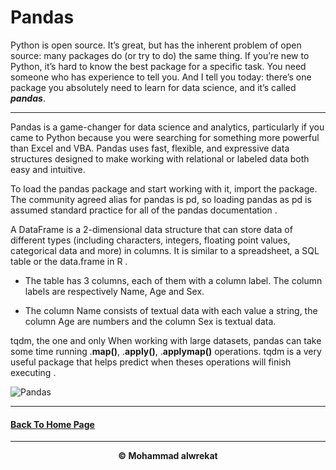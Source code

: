 # Pandas

Python is open source. It’s great, but has the inherent problem of open source: many packages do (or try to do) the same thing. If you’re new to Python, it’s hard to know the best package for a specific task. You need someone who has experience to tell you. And I tell you today: there’s one package you absolutely need to learn for data science, and it’s called ***pandas***.

---
Pandas is a game-changer for data science and analytics, particularly if you came to Python because you were searching for something more powerful than Excel and VBA. Pandas uses fast, flexible, and expressive data structures designed to make working with relational or labeled data both easy and intuitive.


To load the pandas package and start working with it, import the package. The community agreed alias for pandas is pd, so loading pandas as pd is assumed standard practice for all of the pandas documentation .


A DataFrame is a 2-dimensional data structure that can store data of different types (including characters, integers, floating point values, categorical data and more) in columns. It is similar to a spreadsheet, a SQL table or the data.frame in R .

- The table has 3 columns, each of them with a column label. The column labels are respectively Name, Age and Sex.

- The column Name consists of textual data with each value a string, the column Age are numbers and the column Sex is textual data.

tqdm, the one and only
When working with large datasets, pandas can take some time running .**map()**, .**apply()**, .**applymap()** operations. tqdm is a very useful package that helps predict when theses operations will finish executing .

![Pandas](https://files.realpython.com/media/Intro-to-Exploratory-Data-Analysis-With-Pandas_Watermarked.81a7d7df468f.jpg)

---
#### [Back To Home Page](https://mhmadwrekat.github.io/reading-notes)

---
<b>
<p align="center">
© Mohammad alwrekat
</p>